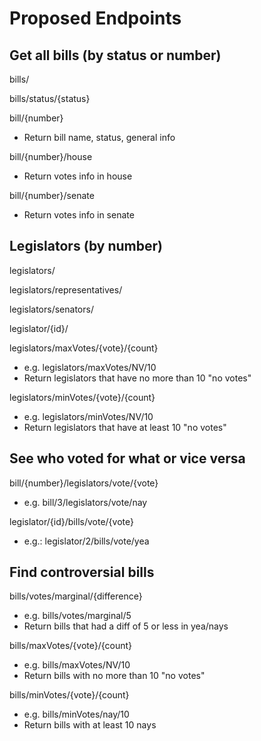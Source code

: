 Proposed Endpoints
==================

Get all bills (by status or number)
-----------------------------------
bills/

bills/status/{status}

bill/{number}
-	Return bill name, status, general info

bill/{number}/house
-	Return votes info in house

bill/{number}/senate
-	Return votes info in senate

Legislators (by number)
-----------------------
legislators/

legislators/representatives/

legislators/senators/

legislator/{id}/

legislators/maxVotes/{vote}/{count}
-	e.g. legislators/maxVotes/NV/10
-	Return legislators that have no more than 10 "no votes"

legislators/minVotes/{vote}/{count}
-	e.g. legislators/minVotes/NV/10
-	Return legislators that have at least 10 "no votes"

See who voted for what or vice versa
------------------------------------
bill/{number}/legislators/vote/{vote}
-	e.g. bill/3/legislators/vote/nay

legislator/{id}/bills/vote/{vote}
-	e.g.: legislator/2/bills/vote/yea


Find controversial bills
------------------------
bills/votes/marginal/{difference}
-	e.g. bills/votes/marginal/5
-	Return bills that had a diff of 5 or less in yea/nays

bills/maxVotes/{vote}/{count}
-	e.g. bills/maxVotes/NV/10
-	Return bills with no more than 10 "no votes"

bills/minVotes/{vote}/{count}
-	e.g. bills/minVotes/nay/10
-	Return bills with at least 10 nays